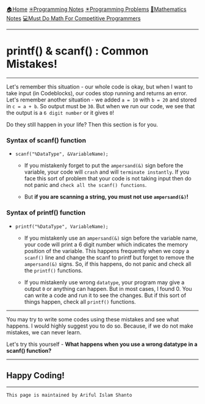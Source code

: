[🏠Home](https://shanto-swe029.github.io/)
[✳️Programming Notes](https://shanto-swe029.github.io/programmingnotes)
[✴️Programming Problems](https://shanto-swe029.github.io/programmingproblems)
[🔢Mathematics Notes](https://shanto-swe029.github.io/mathematicsnotes)
[💻Must Do Math For Competitive Programmers](https://shanto-swe029.github.io/must-do-math-cp/home)

***

# printf() & scanf() : Common Mistakes!

***

Let's remember this situation - our whole code is okay, but when I want to take input (in Codeblocks), our codes stop running and returns an error.
<br>
Let's remember another situation - we added `a = 10` with `b = 20` and stored in `c = a + b`. So output must be `30`. But when we run our code,
we see that the output is a `6 digit number` or it gives `0`!
<br>

Do they still happen in your life? Then this section is for you.
<br>

### Syntax of scanf() function

- `scanf("%DataType", &VariableName);`

    - If you mistakenly forget to put the `ampersand(&)` sign before the variable, your code will `crash` and will `terminate instantly`.
    If you face this sort of problem that your code is not taking input then do not panic and `check all the scanf() functions`.
    
    - But **if you are scanning a string, you must not use `ampersand(&)`!**

### Syntax of printf() function

- `printf("%DataType", VariableName);`

    - If you mistakenly use an `ampersand(&)` sign before the variable name, your code will print a 6 digit number which indicates the memory 
    position of the variable. This happens frequently when we copy a `scanf()` line and change the scanf to printf but forget to remove the 
    `ampersand(&)` signs. So, if this happens, do not panic and check all the `printf()` functions.
    
    - If you mistakenly use wrong `datatype`, your program may give a output `0` or anything can happen. But in most cases, I found 0. You can write 
    a code and run it to see the changes. But if this sort of things happen, check all `printf()` functions.


***

You may try to write some codes using these mistakes and see what happens. I would highly suggest you to do so. Because, if we do not make mistakes, 
we can never learn.
<br>

Let's try this yourself - **What happens when you use a wrong datatype in a scanf() function?**

***

## Happy Coding!

***

`This page is maintained by Ariful Islam Shanto`








